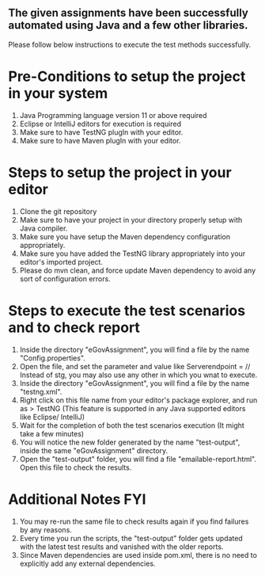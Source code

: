 
The given assignments have been successfully automated using Java and a few other libraries.
----------------------------------------------------------------------------------------------------------
Please follow below instructions to execute the test methods successfully.


Pre-Conditions to setup the project in your system
========================================
1. Java Programming language version 11 or above required
2. Eclipse or IntelliJ editors for execution is required
3. Make sure to have TestNG plugIn with your editor.
4. Make sure to have Maven plugIn with your editor.


Steps to setup the project in your editor
========================================
1. Clone the git repository
2. Make sure to have your project in your directory properly setup with Java compiler.
3. Make sure you have setup the Maven dependency configuration appropriately.
4. Make sure you have added the TestNG library appropriately into your editor's imported project.
5. Please do mvn clean, and force update Maven dependency to avoid any sort of configuration errors.


Steps to execute the test scenarios and to check report
============================================
1. Inside the directory "eGovAssignment", you will find a file by the name "Config.properties".
2. Open the file, and set the parameter and value like Serverendpoint = <url server url> // Instead of stg, you may also use any other in which you wnat to execute.
3.  Inside the directory "eGovAssignment", you will find a file by the name "testng.xml".
4. Right click on this file name from your editor's package explorer, and run as > TestNG (This feature is supported in any Java supported editors like Eclipse/ IntelliJ)
5. Wait for the completion of both the test scenarios execution (It might take a few minutes)
6. You will notice the new folder generated by the name "test-output", inside the same "eGovAssignment" directory.
7. Open the "test-output" folder, you will find a file "emailable-report.html". Open this file to check the results.


Additional Notes FYI
=================
1.  You may re-run the same file to check results again if you find failures by any reasons.
2. Every time you run the scripts, the  "test-output" folder gets updated with the latest test results and vanished with the older reports.
3. Since Maven dependencies are used inside pom.xml, there is no need to explicitly add any external dependencies.